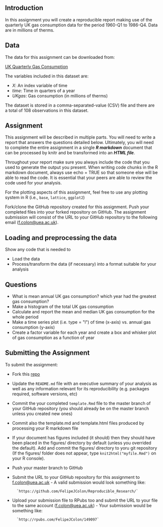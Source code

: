 ## Introduction

In this assignment you will create a reproducible report 
making use of the quarterly UK gas consumption data for the period
1960-Q1 to 1986-Q4. Data are in millions of therms.

## Data
The data for this assignment can be downloaded from:

[UK Quarterly Gas Consumption](https://vincentarelbundock.github.io/Rdatasets/csv/datasets/UKgas.csv)

The variables included in this dataset are:

  - *X*: An index variable of time
  - *time*: Time in quarters of a year
  - *UKgas*: Gas consumption (in millions of therms)

The dataset is stored in a comma-separated-value (CSV) file and there are a total of 108 observations in this dataset.

## Assignment

This assignment will be described in multiple parts. You will need
to write a report that answers the questions detailed below. Ultimately, 
you will need to complete the entire assignment in a single **_R markdown_**
document that can be processed by knitr and be transformed into an 
**_HTML file_**.

Throughout your report make sure you always include the code that you used 
to generate the output you present. When writing code chunks in the R markdown 
document, always use echo = TRUE so that someone else will be able to read 
the code. It is essential that your peers are able to review the code used for 
your analysis.

For the plotting aspects of this assignment, feel free to use any plotting 
system in R (i.e., `base`, `lattice`, `ggplot2`)

Fork/clone the GitHub repository created for this assignment. Push your 
completed files into your forked repository on GitHub. The assignment 
submission will consist of the URL to your GitHub repository to the
following email (f.colon@uea.ac.uk).

## Loading and preprocessing the data
Show any code that is needed to

  - Load the data
  - Process/transform the data (if necessary) into a format suitable for your analysis

## Questions

- What is mean annual UK gas consumption? which year had the greatest gas consumption?
- Make a histogram of the total UK gas consumption
- Calculate and report the mean and median UK gas consumption for the whole period
- Make a time series plot (i.e. type = "l") of time (x-axis) vs. annual gas consumption (y-axis)
- Create a factor variable for each year and create a box and whisker plot of gas consumption
  as a function of year

## Submitting the Assignment

To submit the assignment:

- Fork this [repo](https://github.com/FelipeJColon/Reproducible_Research/)
- Update the `README.md` file with an executive summary of your analysis as well as 
  any information relevant for its reproducibility (e.g. packages required, 
  software versions, etc)
- Commit the your completed `template.Rmd` file to the master branch of your GitHub 
  repository (you should already be on the master branch unless you created new ones)
- Commit also the template.md and template.html files produced by processing your 
  R markdown file
- If your document has figures included (it should) then they should have been 
  placed in the figures/ directory by default (unless you overrided the default). 
  Add and commit the figures/ directory to yoru git repository (If the figures/ folder
  does not appear, type `knit2html("myfile.Rmd")` on your R console).
- Push your master branch to GitHub
- Submit the URL to your GitHub repository for this assignment to f.colon@uea.ac.uk
      - A valid submission would look something like:

        `https://github.com/FelipeJColon/Reproducible_Research/`

- Upload your submission file to RPubs too and submit the URL to your file
  to the same account (f.colon@uea.ac.uk)
      - Your submission would be something like:
      
        `http://rpubs.com/FelipeJColon/149097`




